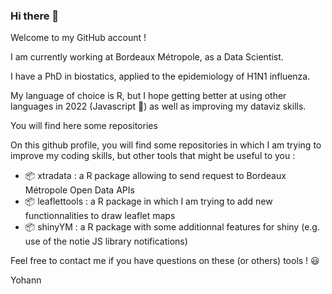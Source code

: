 ### Hi there 👋

<!--
**ymansiaux/ymansiaux** is a ✨ _special_ ✨ repository because its `README.md` (this file) appears on your GitHub profile.

Here are some ideas to get you started:

- 🔭 I’m currently working on ...
- 🌱 I’m currently learning ...
- 👯 I’m looking to collaborate on ...
- 🤔 I’m looking for help with ...
- 💬 Ask me about ...
- 📫 How to reach me: ...
- 😄 Pronouns: ...
- ⚡ Fun fact: ...
-->

Welcome to my GitHub account !

I am currently working at Bordeaux Métropole, as a Data Scientist.

I have a PhD in biostatics, applied to the epidemiology of H1N1 influenza. 

My language of choice is R, but I hope getting better at using other languages in 2022 (Javascript 🙏) as well as improving my dataviz skills.

You will find here some repositories 

On this github profile, you will find some repositories in which I am trying to improve my coding skills, but other tools that might be useful to you :

* 📦 xtradata : a R package allowing to send request to Bordeaux Métropole Open Data APIs
* 📦 leaflettools : a R package in which I am trying to add new functionnalities to draw leaflet maps
* 📦 shinyYM : a R package with some additionnal features for shiny (e.g. use of the notie JS library notifications)

Feel free to contact me if you have questions on these (or others) tools ! 😃

Yohann

